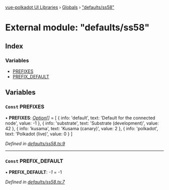 [vue-polkadot UI Libraries](../README.md) › [Globals](../globals.md) › ["defaults/ss58"](_defaults_ss58_.md)

# External module: "defaults/ss58"

## Index

### Variables

* [PREFIXES](_defaults_ss58_.md#const-prefixes)
* [PREFIX_DEFAULT](_defaults_ss58_.md#const-prefix_default)

## Variables

### `Const` PREFIXES

• **PREFIXES**: *[Option](_types_.md#option)[]* =  [
  {
    info: 'default',
    text: 'Default for the connected node',
    value: -1
  },
  {
    info: 'substrate',
    text: 'Substrate (development)',
    value: 42
  },
  {
    info: 'kusama',
    text: 'Kusama (canary)',
    value: 2
  },
  {
    info: 'polkadot',
    text: 'Polkadot (live)',
    value: 0
  }
]

*Defined in [defaults/ss58.ts:9](https://github.com/vue-polkadot/vue-ui/blob/b6476aa/packages/vue-settings/src/defaults/ss58.ts#L9)*

___

### `Const` PREFIX_DEFAULT

• **PREFIX_DEFAULT**: *-1* =  -1

*Defined in [defaults/ss58.ts:7](https://github.com/vue-polkadot/vue-ui/blob/b6476aa/packages/vue-settings/src/defaults/ss58.ts#L7)*
